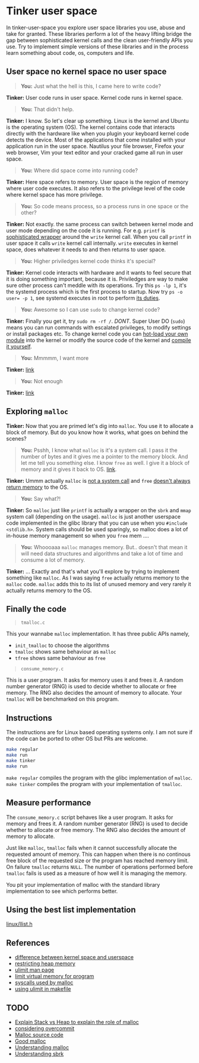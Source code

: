 # Tinker user space
In tinker-user-space you explore user space libraries you use, abuse and take for granted. These libraries perform a lot of the heavy lifting bridge the gap between sophisticated kernel calls and the clean user-friendly APIs you use. Try to implement simple versions of these libraries and in the process learn something about code, os, computers and life.


## User space no kernel space no user space

> **You:** Just what the hell is this, I came here to write code?

**Tinker:** User code runs in user space. Kernel code runs in kernel space.

> **You:** That didn't help.

**Tinker:** I know. So let's clear up something. Linux is the kernel and Ubuntu is the operating system (OS). The kernel contains code that interacts directly with the hardware like when you plugin your keyboard kernel code detects the device. Most of the applications that come installed with your application run in the user space. Nautilus your file browser, Firefox your web browser, Vim your text editor and your cracked game all run in user space.

> **You:** Where did space come into running code?

**Tinker:** Here space refers to memory. User space is the region of memory where user code executes. It also refers to the privilege level of the code where kernel space has more privilege.

> **You:** So code means process, so a process runs in one space or the other?

**Tinker:** Not exactly. the same process can switch between kernel mode and user mode depending on the code it is running. For e.g. `printf` is [sophisticated wrapper](https://oded.blog/2017/05/24/printf/) around the `write` kernel call. When you call `printf` in user space it calls `write` kernel call internally. `write` executes in kernel space, does whatever it needs to and then returns to user space.

> **You:** Higher priviledges kernel code thinks it's special?

**Tinker:** Kernel code interacts with hardware and it wants to feel secure that it is doing something important, because it is. Priviledges are way to make sure other process can't meddle with its operations. Try this `ps -lp 1`, it's the systemd process which is the first process to startup. Now try `ps -o user= -p 1`, see systemd executes in root to perform [its duties](https://www.linode.com/docs/quick-answers/linux-essentials/what-is-systemd/).

> **You:** Awesome so I can use `sudo` to change kernel code?

**Tinker:** Finally you get it, try `sudo rm -rf /`. *DONT*. Super User DO (`sudo`) means you can run commands with escalated privileges, to modify settings or install packages etc. To change kernel code you can [hot-load your own module](http://derekmolloy.ie/writing-a-linux-kernel-module-part-1-introduction/) into the kernel or modify the source code of the kernel and [compile it yourself](https://www.linux.com/tutorials/how-compile-linux-kernel-0/).

> **You:** Mmmmm, I want more

**Tinker:** [link](https://unix.stackexchange.com/questions/87625/what-is-difference-between-user-space-and-kernel-space)

> **You:** Not enough

**Tinker:** [link](https://www.redhat.com/en/blog/architecting-containers-part-1-why-understanding-user-space-vs-kernel-space-matters)


## Exploring `malloc`

**Tinker:** Now that you are primed let's dig into `malloc`. You use it to allocate a block of memory. But do you know how it works, what goes on behind the scenes?

> **You:** Psshh, I know what `malloc` is it's a system call. I pass it the number of bytes and it gives me a pointer to the memory block. And let me tell you something else. I know `free` as well. I give it a block of memory and it gives it back to OS. [link](https://linux.die.net/man/3/malloc).


**Tinker:** Ummm actually `malloc` is [not a system call](https://www.humblec.com/who-told-malloc-is-a-system-call/) and `free` [doesn't always return memory](https://stackoverflow.com/questions/45538993/why-dont-memory-allocators-actively-return-freed-memory-to-the-os) to the OS.

> **You:** Say what?!

**Tinker:** So `malloc` just like `printf` is actually a wrapper on the `sbrk` and `mmap` system call (depending on the usage). `malloc` is just another userspace code implemented in the glibc library that you can use when you `#include <stdlib.h>`. System calls should be used sparingly, so malloc does a lot of in-house memory management so when you `free` mem ....

> **You:** Whoooaaa `malloc` manages memory. But.. doesn't that mean it will need data structures and algorithms and take a lot of time and consume a lot of memory.

**Tinker:** ... Exactly and that's what you'll explore by trying to implement something like `malloc`. As I was saying `free` actually returns memory to the `malloc` code. `malloc` adds this to its list of unused memory and very rarely it actually returns memory to the OS.

## Finally the code

> `tmalloc.c`

This your wannabe `malloc` implementation. It has three public APIs namely,
* `init_tmalloc` to choose the algorithms
* `tmalloc` shows same behaviour as `malloc`
* `tfree` shows same behaviour as `free`

> `consume_memory.c`

This is a user program. It asks for memory uses it and frees it. A random number generator (RNG) is used to decide whether to allocate or free memory. The RNG also decides the amount of memory to allocate. Your `tmalloc` will be benchmarked on this program.


## Instructions
The instructions are for Linux based operating systems only. I am not sure if the code can be ported to other OS but PRs are welcome.

```bash
make regular
make run
make tinker
make run
```

`make regular` compiles the program with the glibc implementation of `malloc`. `make tinker` compiles the program with your implementation of `tmalloc`.

## Measure performance
The `consume_memory.c` script behaves like a user program. It asks for memory and frees it. A random number generator (RNG) is used to decide whether to allocate or free memory. The RNG also decides the amount of memory to allocate.

Just like `malloc`, `tmalloc` fails when it cannot successfully allocate the requested amount of memory. This can happen when there is no continous free block of the requested size or the program has reached memory limit. On failure `tmalloc` returns `NULL`. The number of operations performed before `tmalloc` fails is used as a measure of how well it is managing the memory.

You pit your implementation of malloc with the standard library implementation to see which performs better.

## Using the best list implementation
[linux/llist.h](https://github.com/torvalds/linux/blob/master/include/linux/llist.h)

## References
* [difference between kernel space and userspace](https://stackoverflow.com/questions/5957570/what-is-the-difference-between-the-kernel-space-and-the-user-space)
* [restricting heap memory](http://geekswing.com/geek/quickie-tutorial-ulimit-soft-limits-hard-limits-soft-stack-hard-stack/)
* [ulimit man page](https://ss64.com/bash/ulimit.html)
* [limit virtual memory for program](https://unix.stackexchange.com/questions/438986/is-setting-ulimit-v-sufficient-to-avoid-memory-leak)
* [syscalls used by malloc](https://sploitfun.wordpress.com/2015/02/11/syscalls-used-by-malloc/)
* [using ulimit in makefile](https://stackoverflow.com/questions/17547625/how-to-use-shell-builtin-function-from-a-makefile)

## TODO
* [Explain Stack vs Heap to explain the role of malloc](https://medium.com/@nickteixeira/stack-vs-heap-whats-the-difference-and-why-should-i-care-5abc78da1a88)
* [considering overcommit](http://www.etalabs.net/overcommit.html)
* [Malloc source code](https://code.woboq.org/userspace/glibc/malloc/malloc.c.html)
* [Good malloc](http://gee.cs.oswego.edu/dl/html/malloc.html)
* [Understanding malloc](https://sploitfun.wordpress.com/2015/02/10/understanding-glibc-malloc/)
* [Understanding sbrk](https://www.usna.edu/Users/cs/aviv/classes/ic221/s16/lec/11/lec.html)
